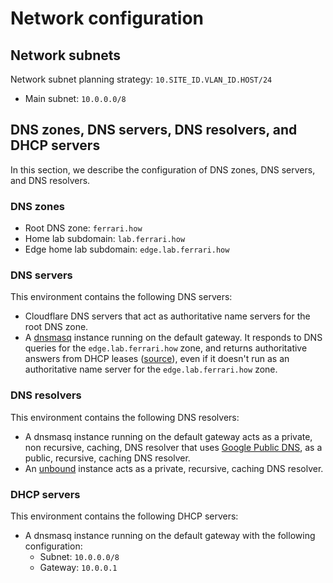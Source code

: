 # Network configuration

## Network subnets

Network subnet planning strategy: `10.SITE_ID.VLAN_ID.HOST/24`

- Main subnet: `10.0.0.0/8`

## DNS zones, DNS servers, DNS resolvers, and DHCP servers

In this section, we describe the configuration of DNS zones, DNS servers, and
DNS resolvers.

### DNS zones

- Root DNS zone: `ferrari.how`
- Home lab subdomain: `lab.ferrari.how`
- Edge home lab subdomain: `edge.lab.ferrari.how`

### DNS servers

This environment contains the following DNS servers:

- Cloudflare DNS servers that act as authoritative name servers for the root DNS
  zone.
- A [dnsmasq](https://thekelleys.org.uk/dnsmasq/doc.html) instance running on
  the default gateway. It responds to DNS queries for the `edge.lab.ferrari.how`
  zone, and returns authoritative answers from DHCP leases
  ([source](https://lists.thekelleys.org.uk/pipermail/dnsmasq-discuss/2008q4/002670.html)),
  even if it doesn't run as an authoritative name server for the
  `edge.lab.ferrari.how` zone.

### DNS resolvers

This environment contains the following DNS resolvers:

- A dnsmasq instance running on the default gateway acts as a private, non
  recursive, caching, DNS resolver that uses
  [Google Public DNS](https://developers.google.com/speed/public-dns), as a
  public, recursive, caching DNS resolver.
- An [unbound](https://nlnetlabs.nl/projects/unbound/about/) instance acts as a
  private, recursive, caching DNS resolver.

### DHCP servers

This environment contains the following DHCP servers:

- A dnsmasq instance running on the default gateway with the following
  configuration:
  - Subnet: `10.0.0.0/8`
  - Gateway: `10.0.0.1`
